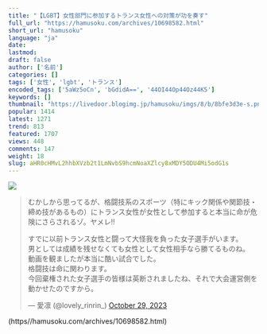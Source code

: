 ```yaml
---
title: "【LGBT】女性部門に参加するトランス女性への対策が功を奏す"
full_url: "https://hamusoku.com/archives/10698582.html"
short_url: "hamusoku"
language: "ja"
date: 
lastmod: 
draft: false
author: ['名前']
categories: []
tags: ['女性', 'lgbt', 'トランス']
encoded_tags: ['5aWz5oCn', 'bGdidA==', '44OI44Op44Oz44K5']
keywords: []
thumbnail: "https://livedoor.blogimg.jp/hamusoku/imgs/8/b/8bfe3d3e-s.png"
popular: 1414
latest: 1271
trend: 813
featured: 1707
views: 448
comments: 147
weight: 18
slug: aHR0cHMvL2hhbXVzb2t1LmNvbS9hcmNoaXZlcy8xMDY5ODU4Mi5odG1s
---
```


![](https://livedoor.blogimg.jp/hamusoku/imgs/8/b/8bfe3d3e-s.png)

<blockquote class='twitter-tweet'><p></p><p>むかしから思ってるが、格闘技系のスポーツ（特にキック関係や関節技・締め技があるもの）にトランス女性が女性として参加すると本当に命が危険にさらされるゾ。ヤメレ‼️</p><p lang='ja' dir='ltr'>すでに以前トランス女性と闘って大怪我を負った女子選手がいます。<br>男としては成績を残せなくても女性として女性相手なら勝てるものね。<br>動画を観ましたが本当に酷い試合でした。<br>格闘技は命に関わります。<br>今回棄権された女子選手の皆様は英断されましたね、それで大会運営側を動かせたのですから。</p>— 愛凛 (@lovely_rinrin_) <a href='https//twitter.com/lovely_rinrin_/status/1718716964703748362?ref_src=twsrc%5Etfw'>October 29, 2023</a></blockquote> 

(https//hamusoku.com/archives/10698582.html)
